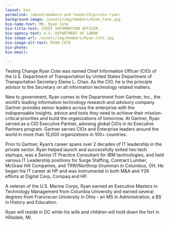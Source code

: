 ```yaml
---
layout: bio
permalink: /about/members-and-leadership/cote-ryan/
background-image: /assets/img/members/Ryan_Cote.jpg
bio-name-text: MR. Ryan Cote
bio-title-text: CHIEF INFORMATION OFFICER,
bio-agency-text: U.S. DEPARTMENT OF LABOR
bio-image-url: /assets/img/members/Ryan_Cote.jpg
bio-image-alt-text: RYAN COTE
bio-phone: 
bio-email: 

---
```

Testing Change
Ryan Cote was named Chief Information Officer (CIO) of the U.S. Department of Transportation by United States Department of Transportation Secretary Elaine L. Chao. As the CIO, he is the principle advisor to the Secretary on all information technology related matters.

New to government, Ryan comes to the Department from Gartner, Inc., the world’s leading information technology research and advisory company. Gartner provides senior leaders across the enterprise with the indispensable insights, advice and tools they need to achieve their mission-critical priorities and build the organizations of tomorrow. At Gartner, Ryan served as a CIO Executive Partner, advising global CIOs in its Executive Partners program. Gartner serves CIOs and Enterprise leaders around the world in more than 15,000 organizations in 100+ countries.

Prior to Gartner, Ryan’s career spans over 2 decades of IT leadership in the private sector. Ryan helped launch and successfully exited two tech startups, was a Senior IT Practice Consultant for IBM technologies, and held various IT Leadership positions for Surge Staffing, Contract Lumber, McGraw Hill Companies, and TRW/Northrop Grumman in Columbus, OH. He began his IT career at HP and was instrumental in both M&A and Y2K efforts at Digital Corp, Compaq and HP.

A veteran of the U.S. Marine Corps, Ryan earned an Executive Masters in Technology Management from Columbia University and earned several degrees from Franciscan University in Ohio - an MS in Administration, a BS in History and Education.

Ryan will reside in DC while his wife and children will hold down the fort in Hillsdale, MI.
